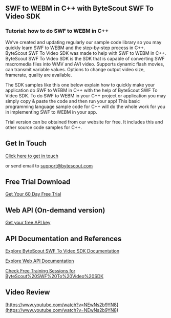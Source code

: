 ## SWF to WEBM in C++ with ByteScout SWF To Video SDK

### Tutorial: how to do SWF to WEBM in C++

We’ve created and updating regularly our sample code library so you may quickly learn SWF to WEBM and the step-by-step process in C++. ByteScout SWF To Video SDK was made to help with SWF to WEBM in C++. ByteScout SWF To Video SDK is the SDK that is capable of converting SWF macromedia files into WMV and AVI video. Supports dynamic flash movies, can transmit variable values. Options to change output video size, framerate, quality are available.

The SDK samples like this one below explain how to quickly make your application do SWF to WEBM in C++ with the help of ByteScout SWF To Video SDK. To do SWF to WEBM in your C++ project or application you may simply copy & paste the code and then run your app! This basic programming language sample code for C++ will do the whole work for you in implementing SWF to WEBM in your app.

Trial version can be obtained from our website for free. It includes this and other source code samples for C++.

## Get In Touch

[Click here to get in touch](https://bytescout.zendesk.com/hc/en-us/requests/new?subject=ByteScout%20SWF%20To%20Video%20SDK%20Question)

or send email to [support@bytescout.com](mailto:support@bytescout.com?subject=ByteScout%20SWF%20To%20Video%20SDK%20Question) 

## Free Trial Download

[Get Your 60 Day Free Trial](https://bytescout.com/download/web-installer?utm_source=github-readme)

## Web API (On-demand version)

[Get your free API key](https://pdf.co/documentation/api?utm_source=github-readme)

## API Documentation and References

[Explore ByteScout SWF To Video SDK Documentation](https://bytescout.com/documentation/index.html?utm_source=github-readme)

[Explore Web API Documentation](https://pdf.co/documentation/api?utm_source=github-readme)

[Check Free Training Sessions for ByteScout%20SWF%20To%20Video%20SDK](https://academy.bytescout.com/)

## Video Review

[https://www.youtube.com/watch?v=NEwNs2b9YN8](https://www.youtube.com/watch?v=NEwNs2b9YN8)